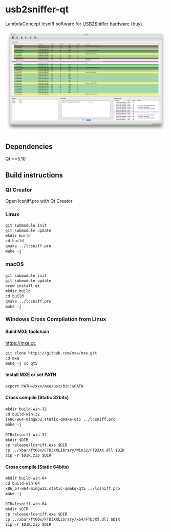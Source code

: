 # usb2sniffer-qt

LambdaConcept lcsniff software for [USB2Sniffer hardware](http://docs.lambdaconcept.com/usb2sniffer/) ([buy](http://shop.lambdaconcept.com/home/35-usb2-sniffer.html)).

![LCSniff running on macOS](docs/lcsniff-mac.png)

## Dependencies

Qt >=5.10

## Build instructions

### Qt Creator

Open lcsniff.pro with Qt Creator

### Linux

```
git submodule init
git submodule update
mkdir build
cd build
qmake ../lcsniff.pro
make -j
```

### macOS

```
git submodule init
git submodule update
brew install qt
mkdir build
cd build
qmake ../lcsniff.pro
make -j
```

### Windows Cross Compilation from Linux

#### Build MXE toolchain

https://mxe.cc

```
git clone https://github.com/mxe/mxe.git
cd mxe
make -j cc qt5
```

#### Install MXE or set PATH

```
export PATH=/xxx/mxe/usr/bin:$PATH
```

#### Cross compile (Static 32bits)

```
mkdir build-win-32
cd build-win-32
i686-w64-mingw32.static-qmake-qt5 ../lcsniff.pro
make -j

DIR=lcsniff-win-32
mkdir $DIR
cp release/lcsniff.exe $DIR
cp ../xbar/ft60x/FTD3XXLibrary/Win32/FTD3XX.dll $DIR
zip -r $DIR.zip $DIR
```

#### Cross compile (Static 64bits)

```
mkdir build-win-64
cd build-win-64
x86_64-w64-mingw32.static-qmake-qt5 ../lcsniff.pro
make -j

DIR=lcsniff-win-64
mkdir $DIR
cp release/lcsniff.exe $DIR
cp ../xbar/ft60x/FTD3XXLibrary/x64/FTD3XX.dll $DIR
zip -r $DIR.zip $DIR
```
